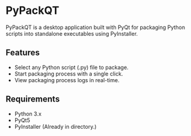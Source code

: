 # PyPackQT

PyPackQT is a desktop application built with PyQt for packaging Python scripts into standalone executables using PyInstaller.

## Features

- Select any Python script (.py) file to package.
- Start packaging process with a single click.
- View packaging process logs in real-time.

## Requirements

- Python 3.x
- PyQt5
- PyInstaller (Already in directory.)
